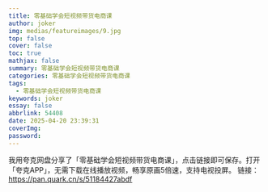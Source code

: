```yaml
---
title: 零基础学会短视频带货电商课
author: joker
img: medias/featureimages/9.jpg
top: false
cover: false
toc: true
mathjax: false
summary: 零基础学会短视频带货电商课
categories: 零基础学会短视频带货电商课
tags:
  - 零基础学会短视频带货电商课
keywords: joker
essay: false
abbrlink: 54408
date: 2025-04-20 23:39:31
coverImg:
password:
---
```


我用夸克网盘分享了「零基础学会短视频带货电商课」，点击链接即可保存。打开「夸克APP」，无需下载在线播放视频，畅享原画5倍速，支持电视投屏。
链接：https://pan.quark.cn/s/51184427abdf
